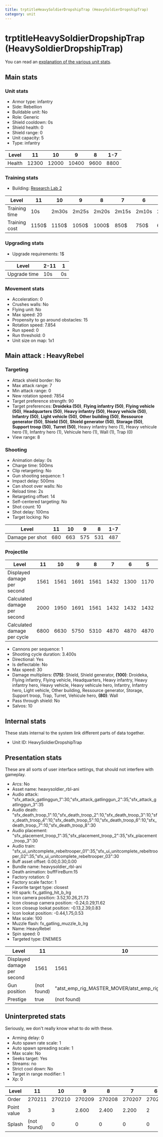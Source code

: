 ```yaml
---
title: trptitleHeavySoldierDropshipTrap (HeavySoldierDropshipTrap)
category: unit
---
```


# trptitleHeavySoldierDropshipTrap (HeavySoldierDropshipTrap)

You can read an [explanation  of the various unit stats](unitexplained.md).

## Main stats

### Unit stats

  * Armor type: infantry
  * Side: Rebellion
  * Buildable unit: No
  * Role: Generic
  * Shield cooldown: 0s
  * Shield health: 0
  * Shield range: 0
  * Unit capacity: 5
  * Type: infantry

|Level |11   |10   |9    |8   |1-7 |
|------|-----|-----|-----|----|----|
|Health|12300|12000|10400|9600|8800|


### Training stats

  * Building: [Research Lab 2](rebelOffenseLab.html)

|Level        |11   |10   |9    |8    |7    |6    |5   |4   |3    |2    |1    |
|-------------|-----|-----|-----|-----|-----|-----|----|----|-----|-----|-----|
|Training time|10s  |2m30s|2m25s|2m20s|2m15s|2m10s|2m5s|2m  |1m55s|1m50s|1m40s|
|Training cost|1150$|1150$|1050$|1000$|850$ |750$ |650$|550$|450$ |350$ |250$ |


### Upgrading stats

  * Upgrade requirements: 1$

|Level       |2-11|1 |
|------------|----|--|
|Upgrade time|10s |0s|


### Movement stats

  * Acceleration: 0
  * Crushes walls: No
  * Flying unit: No
  * Max speed: 20
  * Propensity to go around obstacles: 15
  * Rotation speed: 7.854
  * Run speed: 0
  * Run threshold: 0
  * Unit size on map: 1x1

## Main attack : HeavyRebel

### Targeting

  * Attack shield border: No
  * Max attack range: 7
  * Min attack range: 0
  * New rotation speed: 7854
  * Target preference strength: 90
  * Target preferences: **Droideka (50)**, **Flying infantry (50)**, **Flying vehicle (50)**, **Headquarters (50)**, **Heavy infantry (50)**, **Heavy vehicle (50)**, **Infantry (50)**, **Light vehicle (50)**, **Other building (50)**, **Ressource generator (50)**, **Shield (50)**, **Shield generator (50)**, **Storage (50)**, **Support troop (50)**, **Turret (50)**, Heavy infantry hero (1), Heavy vehicule hero (1), Infantry hero (1), Vehicule hero (1), Wall (1), Trap (0)
  * View range: 8

### Shooting

  * Animation delay: 0s
  * Charge time: 500ms
  * Clip retargeting: No
  * Gun shooting sequence: 1
  * Impact delay: 500ms
  * Can shoot over walls: No
  * Reload time: 2s
  * Retargeting offset: 14
  * Self-centered targeting: No
  * Shot count: 10
  * Shot delay: 100ms
  * Target locking: No

|Level          |11 |10 |9  |8  |1-7|
|---------------|---|---|---|---|---|
|Damage per shot|680|663|575|531|487|


### Projectile

|Level                       |11  |10  |9   |8   |7   |6   |5   |4   |3   |2   |1   |
|----------------------------|----|----|----|----|----|----|----|----|----|----|----|
|Displayed damage per second |1561|1561|1691|1561|1432|1300|1170|1041|911 |782 |650 |
|Calculated damage per second|2000|1950|1691|1561|1432|1432|1432|1432|1432|1432|1432|
|Calculated damage per cycle |6800|6630|5750|5310|4870|4870|4870|4870|4870|4870|4870|


  * Cannons per sequence: 1
  * Shooting cycle duration: 3.400s
  * Directional: Yes
  * Is deflectable: No
  * Max speed: 30
  * Damage multipliers: **(175)**: Shield, Shield generator, **(100)**: Droideka, Flying infantry, Flying vehicle, Headquarters, Heavy infantry, Heavy infantry hero, Heavy vehicle, Heavy vehicule hero, Infantry, Infantry hero, Light vehicle, Other building, Ressource generator, Storage, Support troop, Trap, Turret, Vehicule hero, **(80)**: Wall
  * Pass through shield: No
  * Salvos: 10

## Internal stats

These stats internal to the system link different parts of data together.

  * Unit ID: HeavySoldierDropshipTrap

## Presentation stats

These are all sorts of user interface settings, that should not interfere with gameplay.

  * Arcs: No
  * Asset name: heavysoldier_rbl-ani
  * Audio attack: "sfx_attack_gatlinggun_1":30,"sfx_attack_gatlinggun_2":35,"sfx_attack_gatlinggun_3":35
  * Audio death: "sfx_death_troop_1":10,"sfx_death_troop_2":10,"sfx_death_troop_3":10,"sfx_death_troop_4":10,"sfx_death_troop_5":10,"sfx_death_troop_6":10,"sfx_death_troop_7":10,"sfx_death_troop_8":30
  * Audio placement: "sfx_placement_troop_1":35,"sfx_placement_troop_2":35,"sfx_placement_troop_3":30
  * Audio train: "sfx_ui_unitcomplete_rebeltrooper_01":35,"sfx_ui_unitcomplete_rebeltrooper_02":35,"sfx_ui_unitcomplete_rebeltrooper_03":30
  * Buff asset offset: 0.00,0.30,0.00
  * Bundle name: heavysoldier_rbl-ani
  * Death animation: buffFireBurn:15
  * Factory rotation: 0
  * Factory scale factor: 1
  * Favorite target type: closest
  * Hit spark: fx_gatling_hit_b_lrg
  * Icon camera position: 3.52,10.26,21.73
  * Icon closeup camera position: -0.24,0.29,11.62
  * Icon closeup lookat position: -0.13,2.39,0.83
  * Icon lookat position: -0.44,1.75,0.53
  * Max scale: 100
  * Muzzle flash: fx_gatling_muzzle_b_lrg
  * Name: HeavyRebel
  * Spin speed: 0
  * Targeted type: ENEMIES

|Level                      |11         |10                                                    |9                                                     |8                                                     |7                                                     |6                                                     |5                                                     |4                                                     |3                                                     |2                                                     |1                                                     |
|---------------------------|-----------|------------------------------------------------------|------------------------------------------------------|------------------------------------------------------|------------------------------------------------------|------------------------------------------------------|------------------------------------------------------|------------------------------------------------------|------------------------------------------------------|------------------------------------------------------|------------------------------------------------------|
|Displayed damage per second|1561       |1561                                                  |1691                                                  |1561                                                  |1432                                                  |1300                                                  |1170                                                  |1041                                                  |911                                                   |782                                                   |650                                                   |
|Gun position               |(not found)|"atst_emp_rig_MASTER_MOVER/atst_emp_rig_locator_gun":1|"atst_emp_rig_MASTER_MOVER/atst_emp_rig_locator_gun":1|"atst_emp_rig_MASTER_MOVER/atst_emp_rig_locator_gun":1|"atst_emp_rig_MASTER_MOVER/atst_emp_rig_locator_gun":1|"atst_emp_rig_MASTER_MOVER/atst_emp_rig_locator_gun":1|"atst_emp_rig_MASTER_MOVER/atst_emp_rig_locator_gun":1|"atst_emp_rig_MASTER_MOVER/atst_emp_rig_locator_gun":1|"atst_emp_rig_MASTER_MOVER/atst_emp_rig_locator_gun":1|"atst_emp_rig_MASTER_MOVER/atst_emp_rig_locator_gun":1|"atst_emp_rig_MASTER_MOVER/atst_emp_rig_locator_gun":1|
|Prestige                   |true       |(not found)                                           |(not found)                                           |(not found)                                           |(not found)                                           |(not found)                                           |(not found)                                           |(not found)                                           |(not found)                                           |(not found)                                           |(not found)                                           |


## Uninterpreted stats

Seriously, we don't really know what to do with these.

  * Arming delay: 0
  * Auto spawn rate scale: 1
  * Auto spawn spreading scale: 1
  * Max scale: No
  * Seeks target: Yes
  * Streams: no
  * Strict cool down: No
  * Target in range modifier: 1
  * Xp: 0

|Level      |11         |10    |9     |8     |7     |6     |5     |4     |3     |2     |1     |
|-----------|-----------|------|------|------|------|------|------|------|------|------|------|
|Order      |270211     |270210|270209|270208|270207|270206|270205|270204|270203|270202|270201|
|Point value|3          |3     |2.600 |2.400 |2.200 |2     |1.800 |1.600 |1.400 |1.200 |1     |
|Splash     |(not found)|0     |0     |0     |0     |0     |0     |0     |0     |0     |0     |


